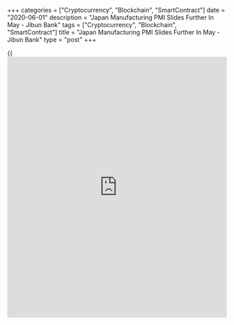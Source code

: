 +++
categories = ["Cryptocurrency", "Blockchain", "SmartContract"]
date = "2020-06-01"
description = "Japan Manufacturing PMI Slides Further In May - Jibun Bank"
tags = ["Cryptocurrency", "Blockchain", "SmartContract"]
title = "Japan Manufacturing PMI Slides Further In May - Jibun Bank"
type = "post"
+++

{{<iframe id="large-banner" src="https://www.bounty.group/#slide=14.0" width="100%" height="600" scrolling="no" style="border: 0px solid rgb(216, 221, 230); border-radius: 3px;">}}

The manufacturing sector in Japan continued to contract in May, and at a
faster rate, the latest survey from Jibun Bank revealed on Monday with a
manufacturing PMI score of 38.4.

That's down from 41.9 in April, and it moves further beneath the boom-
or-bust line of 50 that separates expansion from contraction.

Individually, production fell at a sharper rate as COVID-19 disruption
continued.

New orders plummeted to an extent not seen since the global financial
crisis, while supplier delivery times lengthened sharply one again.

For comments and feedback [contact](https://www.playgroundfx.com/contact/): editorial@rtt[news](https://www.letsplayfx.com/blog/forex-news-website/).com

[Economic News][1]

 **What parts of the world are seeing the best (and worst) economic
performances lately? Click[here][2] to check out our [Econ Scorecard][2]
and find out! See up-to-the-moment [ranking](https://www.playgroundfx.com/blog/crypto-exchange-ranking/)s for the best and worst
performers in [GDP][2], [unemployment rate][3], [inflation][4] and much
more.**

   1. www.rtt[news](https://www.letsplayfx.com/blog/forex-news-website/).com/Content/EconomicNews.aspx
   2. www.rtt[news](https://www.letsplayfx.com/blog/forex-news-website/).com/economic-scorecard/world-rank/GDP/highest-performance.aspx
   3. www.rtt[news](https://www.letsplayfx.com/blog/forex-news-website/).com/economic-scorecard/world-rank/unemployment-rate/lowest-performance.aspx
   4. www.rtt[news](https://www.letsplayfx.com/blog/forex-news-website/).com/economic-scorecard/world-rank/CPI/highest-performance.aspx